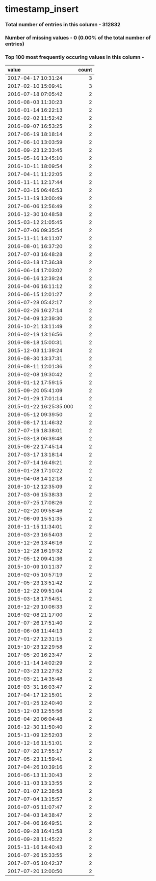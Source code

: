 
# timestamp_insert

### Total number of entries in this column - 312832

### Number of missing values - 0 (0.00% of the total number of entries)

### Top 100 most frequently occuring values in this column -

| value                   |   count |
|:------------------------|--------:|
| 2017-04-17 10:31:24     |       3 |
| 2017-02-10 15:09:41     |       3 |
| 2016-07-18 07:05:42     |       2 |
| 2016-08-03 11:30:23     |       2 |
| 2016-01-14 16:22:13     |       2 |
| 2016-02-02 11:52:42     |       2 |
| 2016-09-07 16:53:25     |       2 |
| 2017-06-19 18:18:14     |       2 |
| 2017-06-10 13:03:59     |       2 |
| 2016-09-23 12:33:45     |       2 |
| 2015-05-16 13:45:10     |       2 |
| 2016-10-11 18:09:54     |       2 |
| 2017-04-11 11:22:05     |       2 |
| 2016-11-11 12:17:44     |       2 |
| 2017-03-15 06:46:53     |       2 |
| 2015-11-19 13:00:49     |       2 |
| 2017-06-06 12:56:49     |       2 |
| 2016-12-30 10:48:58     |       2 |
| 2015-03-12 21:05:45     |       2 |
| 2017-07-06 09:35:54     |       2 |
| 2015-11-11 14:11:07     |       2 |
| 2016-08-01 16:37:20     |       2 |
| 2017-07-03 16:48:28     |       2 |
| 2016-03-18 17:36:38     |       2 |
| 2016-06-14 17:03:02     |       2 |
| 2016-06-16 12:39:24     |       2 |
| 2016-04-06 16:11:12     |       2 |
| 2016-06-15 12:01:27     |       2 |
| 2016-07-28 05:42:17     |       2 |
| 2016-02-26 16:27:14     |       2 |
| 2017-04-09 12:39:30     |       2 |
| 2016-10-21 13:11:49     |       2 |
| 2016-02-19 13:16:56     |       2 |
| 2016-08-18 15:00:31     |       2 |
| 2015-12-03 11:39:24     |       2 |
| 2016-08-30 13:37:31     |       2 |
| 2016-08-11 12:01:36     |       2 |
| 2016-02-08 19:30:42     |       2 |
| 2016-01-12 17:59:15     |       2 |
| 2015-09-20 05:41:09     |       2 |
| 2017-01-29 17:01:14     |       2 |
| 2015-01-22 16:25:35.000 |       2 |
| 2016-05-12 09:39:50     |       2 |
| 2016-08-17 11:46:32     |       2 |
| 2017-07-19 18:38:01     |       2 |
| 2015-03-18 06:39:48     |       2 |
| 2015-06-22 17:45:14     |       2 |
| 2017-03-17 13:18:14     |       2 |
| 2017-07-14 16:49:21     |       2 |
| 2016-01-28 17:10:22     |       2 |
| 2016-04-08 14:12:18     |       2 |
| 2016-10-12 12:35:09     |       2 |
| 2017-03-06 15:38:33     |       2 |
| 2016-07-25 17:08:26     |       2 |
| 2017-02-20 09:58:46     |       2 |
| 2017-06-09 15:51:35     |       2 |
| 2016-11-15 11:34:01     |       2 |
| 2016-03-23 16:54:03     |       2 |
| 2016-12-26 13:46:16     |       2 |
| 2015-12-28 16:19:32     |       2 |
| 2017-05-12 09:41:36     |       2 |
| 2015-10-09 10:11:37     |       2 |
| 2016-02-05 10:57:19     |       2 |
| 2017-05-23 13:51:42     |       2 |
| 2016-12-22 09:51:04     |       2 |
| 2015-03-18 17:54:51     |       2 |
| 2016-12-29 10:06:33     |       2 |
| 2016-02-08 21:17:00     |       2 |
| 2017-07-26 17:51:40     |       2 |
| 2016-06-08 11:44:13     |       2 |
| 2017-01-27 12:31:15     |       2 |
| 2015-10-23 12:29:58     |       2 |
| 2017-05-20 16:23:47     |       2 |
| 2016-11-14 14:02:29     |       2 |
| 2017-03-23 12:27:52     |       2 |
| 2016-03-21 14:35:48     |       2 |
| 2016-03-31 16:03:47     |       2 |
| 2017-04-17 12:15:01     |       2 |
| 2017-01-25 12:40:40     |       2 |
| 2015-12-03 12:55:56     |       2 |
| 2016-04-20 06:04:48     |       2 |
| 2016-12-30 11:50:40     |       2 |
| 2015-11-09 12:52:03     |       2 |
| 2016-12-16 11:51:01     |       2 |
| 2017-07-20 17:55:17     |       2 |
| 2017-05-23 11:59:41     |       2 |
| 2017-04-26 10:39:16     |       2 |
| 2016-06-13 11:30:43     |       2 |
| 2016-11-03 13:13:55     |       2 |
| 2017-01-07 12:38:58     |       2 |
| 2017-07-04 13:15:57     |       2 |
| 2016-07-05 11:07:47     |       2 |
| 2017-04-03 14:38:47     |       2 |
| 2017-04-06 16:49:51     |       2 |
| 2016-09-28 16:41:58     |       2 |
| 2016-09-28 11:45:22     |       2 |
| 2015-11-16 14:40:43     |       2 |
| 2016-07-26 15:33:55     |       2 |
| 2017-07-05 10:42:37     |       2 |
| 2017-07-20 12:00:50     |       2 |
